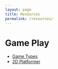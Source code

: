 ```yaml
---
layout: page
title: Resources
permalink: /resources/
---
```


# Game Play

* [Game Types](gametypes/)
* [2D Platformer](2dplatformer/)
